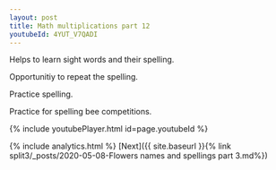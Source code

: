 ```yaml
---
layout: post
title: Math multiplications part 12
youtubeId: 4YUT_V7QADI
---
```

 
 
Helps to learn sight words and their spelling.

Opportunitiy to repeat the spelling. 

Practice spelling. 
 
Practice for spelling bee competitions. 
 
{% include youtubePlayer.html id=page.youtubeId %}
 
 
{% include analytics.html %} 
[Next]({{ site.baseurl }}{% link  split3/_posts/2020-05-08-Flowers names and spellings part 3.md%})
 
